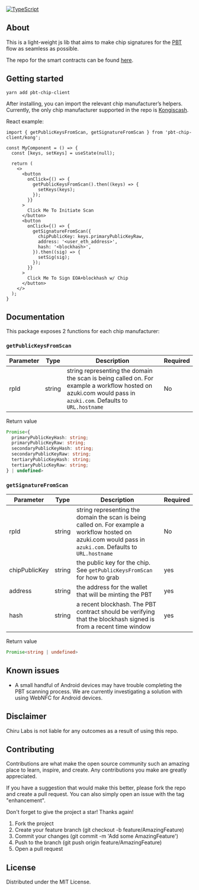 [![TypeScript](https://badges.frapsoft.com/typescript/code/typescript.png?v=101)](https://www.typescriptlang.org/)

## About

This is a light-weight js lib that aims to make chip signatures for the [PBT](http://pbt.io/) flow as seamless as possible.

The repo for the smart contracts can be found [here](https://github.com/chiru-labs/pbt).

## Getting started

```
yarn add pbt-chip-client
```

After installing, you can import the relevant chip manufacturer’s helpers. Currently, the only chip manufacturer supported in the repo is [Kongiscash](https://twitter.com/kongiscash).

React example:

```tsx
import { getPublicKeysFromScan, getSignatureFromScan } from 'pbt-chip-client/kong';

const MyComponent = () => {
  const [keys, setKeys] = useState(null);

  return (
    <>
      <button
        onClick={() => {
          getPublicKeysFromScan().then((keys) => {
            setKeys(keys);
          });
        }}
      >
        Click Me To Initiate Scan
      </button>
      <button
        onClick={() => {
          getSignatureFromScan({
            chipPublicKey: keys.primaryPublicKeyRaw,
            address: '<user_eth_address>',
            hash: '<blockhash>',
          }).then((sig) => {
            setSig(sig);
          });
        }}
      >
        Click Me To Sign EOA+blockhash w/ Chip
      </button>
    </>
  );
}
```

## Documentation

This package exposes 2 functions for each chip manufacturer:

### `getPublicKeysFromScan`

| Parameter | Type | Description | Required |
| ------------- | ------------- | ------------- | ------------- |
| rpId | string | string representing the domain the scan is being called on. For example a workflow hosted on azuki.com would pass in `azuki.com`. Defaults to `URL.hostname` | No |

Return value

```ts
Promise<{
  primaryPublicKeyHash: string;
  primaryPublicKeyRaw: string;
  secondaryPublicKeyHash: string;
  secondaryPublicKeyRaw: string;
  tertiaryPublicKeyHash: string;
  tertiaryPublicKeyRaw: string;
} | undefined>
```


### `getSignatureFromScan`

| Parameter | Type | Description | Required |
| ------------- | ------------- | ------------- | ------------- |
| rpId | string | string representing the domain the scan is being called on. For example a workflow hosted on azuki.com would pass in `azuki.com`. Defaults to `URL.hostname` | No |
| chipPublicKey | string | the public key for the chip. See `getPublicKeysFromScan` for how to grab | yes |
| address | string | the address for the wallet that will be minting the PBT | yes |
| hash | string | a recent blockhash. The PBT contract should be verifying that the blockhash signed is from a recent time window | yes |

Return value

```ts
Promise<string | undefined>
```

## Known issues

- A small handful of Android devices may have trouble completing the PBT scanning process. We are currently investigating a solution with using WebNFC for Android devices.

## Disclaimer

Chiru Labs is not liable for any outcomes as a result of using this repo.

## Contributing

Contributions are what make the open source community such an amazing place to learn, inspire, and create. Any contributions you make are greatly appreciated.

If you have a suggestion that would make this better, please fork the repo and create a pull request. You can also simply open an issue with the tag "enhancement".

Don't forget to give the project a star! Thanks again!

1. Fork the project
2. Create your feature branch (git checkout -b feature/AmazingFeature)
3. Commit your changes (git commit -m 'Add some AmazingFeature')
4. Push to the branch (git push origin feature/AmazingFeature)
5. Open a pull request

<!-- LICENSE -->

## License

Distributed under the MIT License.
